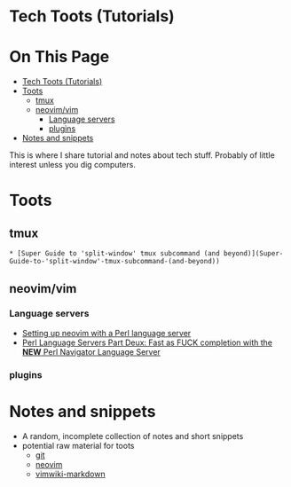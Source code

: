 # Tech Toots (Tutorials)

# On This Page

- [Tech Toots (Tutorials)](#tech-toots-tutorials)
- [Toots](#toots)
    - [tmux](#tmux)
    - [neovim/vim](#neovimvim)
        - [Language servers](#language-servers)
        - [plugins](#plugins)
- [Notes and snippets](#notes-and-snippets)

This is where I share tutorial and notes about tech stuff. Probably of little interest unless you dig computers.

# Toots
## tmux
    * [Super Guide to 'split-window' tmux subcommand (and beyond)](Super-Guide-to-'split-window'-tmux-subcommand-(and-beyond)) 
## neovim/vim

### Language servers
* [Setting up neovim with a Perl language server](setting_up_lsp_nvim-lspconfig_and_perl_in_neovim.md)
* [Perl Language Servers Part Deux: Fast as FUCK completion with the **NEW** Perl Navigator Language Server](fast_as_fuck_perl_language_server_and_completion.md)

### plugins

# Notes and snippets
* A random, incomplete collection of notes and short snippets
* potential raw material for toots
    * [git](git)
    * [neovim](neovim)
    * [vimwiki-markdown](vimwiki-markdown)
 
